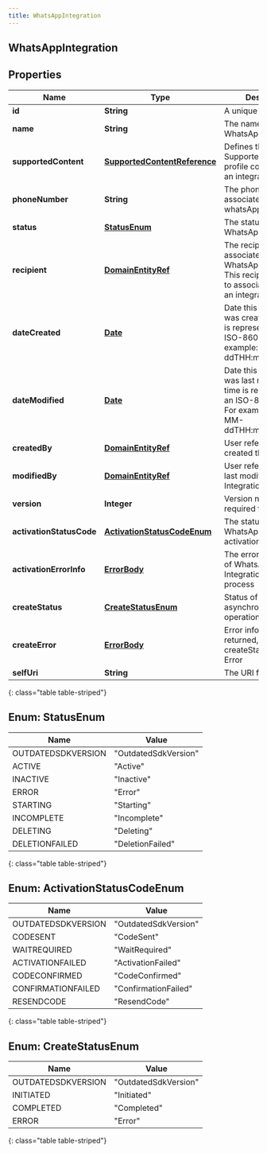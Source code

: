 ```yaml
---
title: WhatsAppIntegration
---
```


## WhatsAppIntegration

## Properties

| Name                     | Type                                                                               | Description                                                                                                                      | Notes      |
| ------------------------ | ---------------------------------------------------------------------------------- | -------------------------------------------------------------------------------------------------------------------------------- | ---------- |
| **id**                   | <!----><!---->**String**<!---->                                                    | A unique Integration Id.                                                                                                         |            |
| **name**                 | <!----><!---->**String**<!---->                                                    | The name of the WhatsApp integration.                                                                                            |            |
| **supportedContent**     | <!----><!---->[**SupportedContentReference**](SupportedContentReference.md)<!----> | Defines the SupportedContent profile configured for an integration                                                               | [optional] |
| **phoneNumber**          | <!----><!---->**String**<!---->                                                    | The phone number associated to the whatsApp integration.                                                                         |            |
| **status**               | [**StatusEnum**](#StatusEnum)<!---->                                               | The status of the WhatsApp Integration                                                                                           | [optional] |
| **recipient**            | <!----><!---->[**DomainEntityRef**](DomainEntityRef.md)<!---->                     | The recipient associated to the WhatsApp Integration. This recipient is used to associate a flow to an integration               | [optional] |
| **dateCreated**          | <!----><!---->[**Date**](Date.md)<!---->                                           | Date this Integration was created. Date time is represented as an ISO-8601 string. For example: yyyy-MM-ddTHH:mm:ss[.mmm]Z       | [optional] |
| **dateModified**         | <!----><!---->[**Date**](Date.md)<!---->                                           | Date this Integration was last modified. Date time is represented as an ISO-8601 string. For example: yyyy-MM-ddTHH:mm:ss[.mmm]Z | [optional] |
| **createdBy**            | <!----><!---->[**DomainEntityRef**](DomainEntityRef.md)<!---->                     | User reference that created this Integration                                                                                     | [optional] |
| **modifiedBy**           | <!----><!---->[**DomainEntityRef**](DomainEntityRef.md)<!---->                     | User reference that last modified this Integration                                                                               | [optional] |
| **version**              | <!----><!---->**Integer**<!---->                                                   | Version number required for updates.                                                                                             |            |
| **activationStatusCode** | [**ActivationStatusCodeEnum**](#ActivationStatusCodeEnum)<!---->                   | The status code of WhatsApp Integration activation process                                                                       | [optional] |
| **activationErrorInfo**  | <!----><!---->[**ErrorBody**](ErrorBody.md)<!---->                                 | The error information of WhatsApp Integration activation process                                                                 | [optional] |
| **createStatus**         | [**CreateStatusEnum**](#CreateStatusEnum)<!---->                                   | Status of asynchronous create operation                                                                                          | [optional] |
| **createError**          | <!----><!---->[**ErrorBody**](ErrorBody.md)<!---->                                 | Error information returned, if createStatus is set to Error                                                                      | [optional] |
| **selfUri**              | <!----><!---->**String**<!---->                                                    | The URI for this object                                                                                                          | [optional] |

{: class="table table-striped"}

<a name="StatusEnum"></a>

## Enum: StatusEnum

| Name               | Value                          |
| ------------------ | ------------------------------ |
| OUTDATEDSDKVERSION | &quot;OutdatedSdkVersion&quot; |
| ACTIVE             | &quot;Active&quot;             |
| INACTIVE           | &quot;Inactive&quot;           |
| ERROR              | &quot;Error&quot;              |
| STARTING           | &quot;Starting&quot;           |
| INCOMPLETE         | &quot;Incomplete&quot;         |
| DELETING           | &quot;Deleting&quot;           |
| DELETIONFAILED     | &quot;DeletionFailed&quot;     |

{: class="table table-striped"}

<a name="ActivationStatusCodeEnum"></a>

## Enum: ActivationStatusCodeEnum

| Name               | Value                          |
| ------------------ | ------------------------------ |
| OUTDATEDSDKVERSION | &quot;OutdatedSdkVersion&quot; |
| CODESENT           | &quot;CodeSent&quot;           |
| WAITREQUIRED       | &quot;WaitRequired&quot;       |
| ACTIVATIONFAILED   | &quot;ActivationFailed&quot;   |
| CODECONFIRMED      | &quot;CodeConfirmed&quot;      |
| CONFIRMATIONFAILED | &quot;ConfirmationFailed&quot; |
| RESENDCODE         | &quot;ResendCode&quot;         |

{: class="table table-striped"}

<a name="CreateStatusEnum"></a>

## Enum: CreateStatusEnum

| Name               | Value                          |
| ------------------ | ------------------------------ |
| OUTDATEDSDKVERSION | &quot;OutdatedSdkVersion&quot; |
| INITIATED          | &quot;Initiated&quot;          |
| COMPLETED          | &quot;Completed&quot;          |
| ERROR              | &quot;Error&quot;              |

{: class="table table-striped"}

